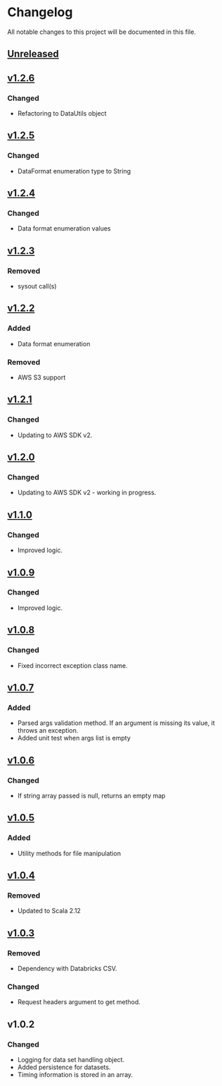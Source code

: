 # Changelog
All notable changes to this project will be documented in this file.

## [Unreleased]

## [v1.2.6]

### Changed
- Refactoring to DataUtils object

## [v1.2.5]

### Changed
- DataFormat enumeration type to String

## [v1.2.4]

### Changed
- Data format enumeration values

## [v1.2.3]

### Removed
- sysout call(s)

## [v1.2.2]

### Added
- Data format enumeration

### Removed
- AWS S3 support

## [v1.2.1]

### Changed
- Updating to AWS SDK v2.

## [v1.2.0]

### Changed
- Updating to AWS SDK v2 - working in progress.

## [v1.1.0]

### Changed
- Improved logic.

## [v1.0.9]

### Changed
- Improved logic.

## [v1.0.8]

### Changed
- Fixed incorrect exception class name.

## [v1.0.7]

### Added
- Parsed args validation method. If an argument is missing its value, it throws an exception.
- Added unit test when args list is empty

## [v1.0.6]

### Changed
- If string array passed is null, returns an empty map

## [v1.0.5]

### Added
- Utility methods for file manipulation  

## [v1.0.4]

### Removed
- Updated to Scala 2.12  

## [v1.0.3]

### Removed
- Dependency with Databricks CSV. 

### Changed
- Request headers argument to get method.

## v1.0.2
### Changed
- Logging for data set handling object.
- Added persistence for datasets.
- Timing information is stored in an array.


[Unreleased]: https://github.com/andersonkmi/spark-utils/compare/v1.0.2...HEAD
[v1.0.3]: https://github.com/andersonkmi/spark-utils/compare/v1.0.2...v1.0.3
[v1.0.4]: https://github.com/andersonkmi/spark-utils/compare/v1.0.3...v1.0.4
[v1.0.5]: https://github.com/andersonkmi/spark-utils/compare/v1.0.4...v1.0.5
[v1.0.6]: https://github.com/andersonkmi/spark-utils/compare/v1.0.5...v1.0.6
[v1.0.7]: https://github.com/andersonkmi/spark-utils/compare/v1.0.6...v1.0.7
[v1.0.8]: https://github.com/andersonkmi/spark-utils/compare/v1.0.7...v1.0.8
[v1.0.9]: https://github.com/andersonkmi/spark-utils/compare/v1.0.8...v1.0.9
[v1.1.0]: https://github.com/andersonkmi/spark-utils/compare/v1.1.0...v1.0.9
[v1.2.0]: https://github.com/andersonkmi/spark-utils/compare/v1.2.0...v1.1.0
[v1.2.1]: https://github.com/andersonkmi/spark-utils/compare/v1.2.1...v1.2.0
[v1.2.2]: https://github.com/andersonkmi/spark-utils/compare/v1.2.2...v1.2.1
[v1.2.3]: https://github.com/andersonkmi/spark-utils/compare/v1.2.3...v1.2.2
[v1.2.4]: https://github.com/andersonkmi/spark-utils/compare/v1.2.4...v1.2.3
[v1.2.5]: https://github.com/andersonkmi/spark-utils/compare/v1.2.5...v1.2.4
[v1.2.6]: https://github.com/andersonkmi/spark-utils/compare/v1.2.6...v1.2.5